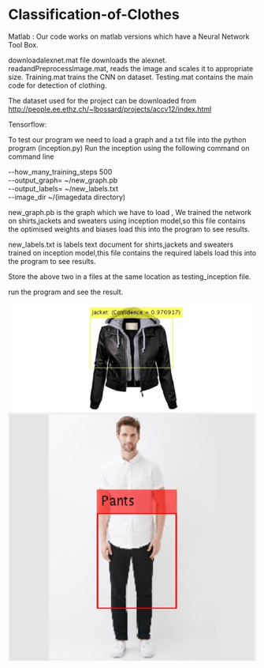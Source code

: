 # Classification-of-Clothes
Matlab :
Our code works on matlab versions which have a Neural Network Tool Box.

downloadalexnet.mat file downloads the alexnet.
readandPreprocessImage.mat, reads the image and scales it to appropriate size.
Training.mat trains the CNN on dataset.
Testing.mat contains the main code for detection of clothing.

The dataset used for the project can be downloaded from http://people.ee.ethz.ch/~lbossard/projects/accv12/index.html



Tensorflow:

To test our program we need to load a graph and a txt file into the python program (inception.py)
Run the inception using the following command on command line

--how_many_training_steps 500 \
--output_graph= ~/new_graph.pb \
--output_labels= ~/new_labels.txt \
--image_dir ~/(imagedata directory)



new_graph.pb is the graph which we have to load , We trained the network on shirts,jackets and sweaters using inception model,so this file contains the optimised weights and biases load this into the program to see results.

new_labels.txt is labels text document for shirts,jackets and sweaters trained on inception model,this file contains the required labels load this into the program to see results.

Store the above two in a files at the same location as testing_inception file.

run the program and see the result.

![alt text](https://github.com/chhari/Classification-of-Clothes/blob/master/mainresult.jpg)
![alt text](https://github.com/chhari/Classification-of-Clothes/blob/master/pantstest.JPG)

